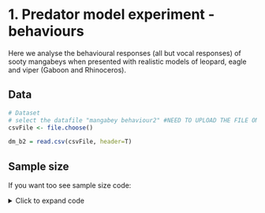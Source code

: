 # 1. Predator model experiment - behaviours
Here we analyse the behavioural responses (all but vocal responses) of sooty mangabeys when presented with realistic models of leopard, eagle and viper (Gaboon and Rhinoceros). 

## Data
```r
# Dataset
# select the datafile "mangabey behaviour2" #NEED TO UPLOAD THE FILE ONCE WITH ONLY RELEVANT COLUMNS
csvFile <- file.choose()

dm_b2 = read.csv(csvFile, header=T)
```

## Sample size
If you want too see sample size code:
<details>
  <summary>Click to expand code</summary>

```r
# Number of individuals per condition
dm_b2 %>% 
  group_by(context_experiment) %>% 
  summarise(unique_ids = n_distinct(id))
  
# Table (wide format) with the number of occurrences  of behaviour per condition
dm_b2_summary <- dm_b2 %>% 
  filter(!is.na(behaviour3)) %>% 
  group_by(context_experiment, behaviour3) %>%
  summarise(occurrences = n(), .groups = "drop") %>%  
  pivot_wider(names_from = behaviour3, values_from = occurrences, values_fill = list(occurrences = 0))

# Table (long format) with the number of occurrences  of behaviour per condition and the number of individuals
dm_b2_summary2 <- dm_b2 %>%
  filter(!is.na(behaviour3)) %>% 
  group_by(context_experiment, behaviour3) %>%
  summarise(occurrences = n(), individuals = n_distinct(id), .groups = "drop")
</details> ```

## Table with number of behaviour occurrences recorded per condition with number of individuals in brackets
```r
| Condition          | Approach model  | Bipedal | Flee down | Flee straight | Flee up | Move down | Move up | Tail  | Yawn |
|--------------------|---------------  |---------|-----------|-----------    |---------|---------  |------   |------ |------|
| Eagle (N=8)        | 1(1)            | 5(4)    | 2(2)      | 1(1)          | 2(2)    | 3(3)      | 1(1)    | 10(6) | 3(2) |
| Leopard (N=9)      | 0(0)            | 0(0)    | 0(0)      | 0(0)          | 9(9)    | 0(0)      | 1(1)    | 1(1)  | 0(0) |
| Viper (N=10)       | 3(3)            | 4(4)    | 0(0)      | 5(5)          | 4(4)    | 1(1)      | 5(5)    | 5(4)  | 0(0) |
```

